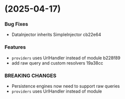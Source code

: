 #  (2025-04-17)


### Bug Fixes

* DataInjector inherits SimpleInjector cb22e64


### Features

* `providers` uses UrlHandler instead of module b228f89
* add raw query and custom resolvers 19a38cc


### BREAKING CHANGES

* Persistence engines now need to support raw queries
* `providers` uses UrlHandler instead of module



